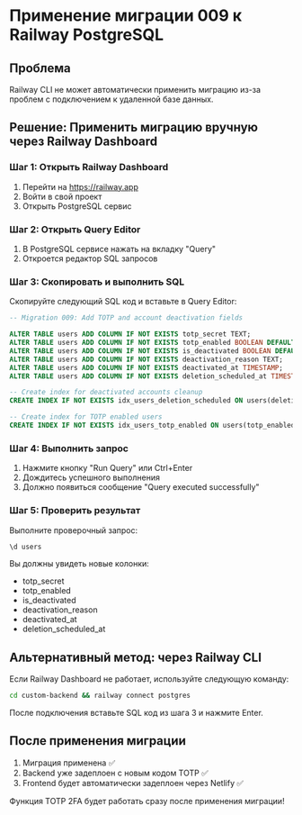 # Применение миграции 009 к Railway PostgreSQL

## Проблема
Railway CLI не может автоматически применить миграцию из-за проблем с подключением к удаленной базе данных.

## Решение: Применить миграцию вручную через Railway Dashboard

### Шаг 1: Открыть Railway Dashboard
1. Перейти на https://railway.app
2. Войти в свой проект
3. Открыть PostgreSQL сервис

### Шаг 2: Открыть Query Editor
1. В PostgreSQL сервисе нажать на вкладку "Query"
2. Откроется редактор SQL запросов

### Шаг 3: Скопировать и выполнить SQL
Скопируйте следующий SQL код и вставьте в Query Editor:

```sql
-- Migration 009: Add TOTP and account deactivation fields

ALTER TABLE users ADD COLUMN IF NOT EXISTS totp_secret TEXT;
ALTER TABLE users ADD COLUMN IF NOT EXISTS totp_enabled BOOLEAN DEFAULT FALSE;
ALTER TABLE users ADD COLUMN IF NOT EXISTS is_deactivated BOOLEAN DEFAULT FALSE;
ALTER TABLE users ADD COLUMN IF NOT EXISTS deactivation_reason TEXT;
ALTER TABLE users ADD COLUMN IF NOT EXISTS deactivated_at TIMESTAMP;
ALTER TABLE users ADD COLUMN IF NOT EXISTS deletion_scheduled_at TIMESTAMP;

-- Create index for deactivated accounts cleanup
CREATE INDEX IF NOT EXISTS idx_users_deletion_scheduled ON users(deletion_scheduled_at) WHERE deletion_scheduled_at IS NOT NULL;

-- Create index for TOTP enabled users
CREATE INDEX IF NOT EXISTS idx_users_totp_enabled ON users(totp_enabled) WHERE totp_enabled = TRUE;
```

### Шаг 4: Выполнить запрос
1. Нажмите кнопку "Run Query" или Ctrl+Enter
2. Дождитесь успешного выполнения
3. Должно появиться сообщение "Query executed successfully"

### Шаг 5: Проверить результат
Выполните проверочный запрос:

```sql
\d users
```

Вы должны увидеть новые колонки:
- totp_secret
- totp_enabled
- is_deactivated
- deactivation_reason
- deactivated_at
- deletion_scheduled_at

## Альтернативный метод: через Railway CLI

Если Railway Dashboard не работает, используйте следующую команду:

```bash
cd custom-backend && railway connect postgres
```

После подключения вставьте SQL код из шага 3 и нажмите Enter.

## После применения миграции

1. Миграция применена ✅
2. Backend уже задеплоен с новым кодом TOTP ✅
3. Frontend будет автоматически задеплоен через Netlify ✅

Функция TOTP 2FA будет работать сразу после применения миграции!
